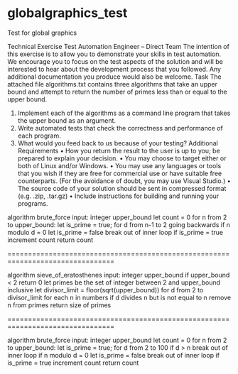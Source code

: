 # globalgraphics_test
Test for global graphics



Technical Exercise
Test Automation Engineer – Direct Team
The intention of this exercise is to allow you to demonstrate your skills in test automation. We
encourage you to focus on the test aspects of the solution and will be interested to hear about the
development process that you followed. Any additional documentation you produce would also be
welcome.
Task
The attached file algorithms.txt contains three algorithms that take an upper bound and
attempt to return the number of primes less than or equal to the upper bound.
1. Implement each of the algorithms as a command line program that takes the upper bound as
an argument.
2. Write automated tests that check the correctness and performance of each program.
3. What would you feed back to us because of your testing?
Additional Requirements
• How you return the result to the user is up to you; be prepared to explain your decision.
• You may choose to target either or both of Linux and/or Windows.
• You may use any languages or tools that you wish if they are free for commercial use or
have suitable free counterparts. (For the avoidance of doubt, you may use Visual Studio.)
• The source code of your solution should be sent in compressed format (e.g. .zip, .tar.gz)
• Include instructions for building and running your programs.






algorithm brute_force
  input: integer upper_bound
  let count = 0
  for n from 2 to upper_bound:
    let is_prime = true;
    for d from n-1 to 2 going backwards
      if n modulo d = 0
        let is_prime = false
        break out of inner loop
    if is_prime = true
      increment count
  return count

================================================================================

algorithm sieve_of_eratosthenes
  input: integer upper_bound
  if upper_bound < 2
    return 0
  let primes be the set of integer between 2 and upper_bound inclusive
  let divisor_limit = floor(sqrt(upper_bound))
  for d from 2 to divisor_limit
    for each n in numbers
      if d divides n but is not equal to n
        remove n from primes
  return size of primes

================================================================================

algorithm brute_force
  input: integer upper_bound
  let count = 0
  for n from 2 to upper_bound:
    let is_prime = true;
    for d from 2 to 100
      if d > n
        break out of inner loop
      if n modulo d = 0
        let is_prime = false
        break out of inner loop
    if is_prime = true
      increment count
  return count
